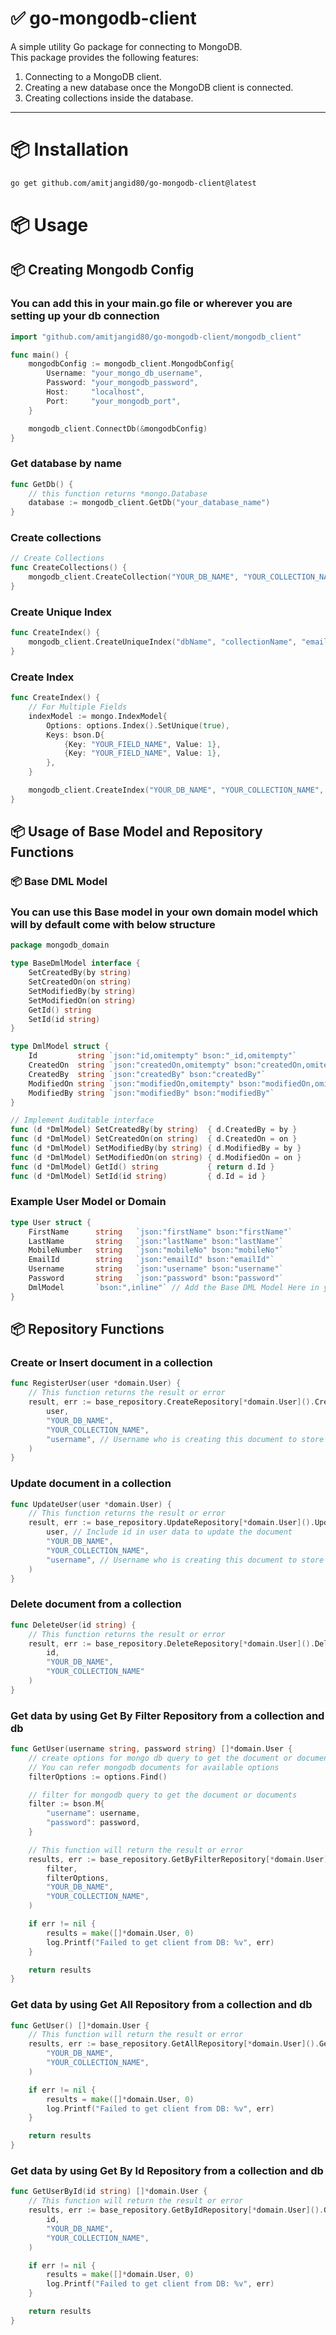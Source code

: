 # ✅ go-mongodb-client

A simple utility Go package for connecting to MongoDB.  
This package provides the following features:

1. Connecting to a MongoDB client.
2. Creating a new database once the MongoDB client is connected.
3. Creating collections inside the database.

---

# 📦 Installation

```bash
go get github.com/amitjangid80/go-mongodb-client@latest
```

# 📦 Usage

## 📦 Creating Mongodb Config

### You can add this in your main.go file or wherever you are setting up your db connection

```go
import "github.com/amitjangid80/go-mongodb-client/mongodb_client"

func main() {
    mongodbConfig := mongodb_client.MongodbConfig{
        Username: "your_mongo_db_username",
        Password: "your_mongodb_password",
        Host:     "localhost",
        Port:     "your_mongodb_port",
    }

    mongodb_client.ConnectDb(&mongodbConfig)
}
```

### Get database by name

```go
func GetDb() {
    // this function returns *mongo.Database
    database := mongodb_client.GetDb("your_database_name")
}
```

### Create collections

```go
// Create Collections
func CreateCollections() {
	mongodb_client.CreateCollection("YOUR_DB_NAME", "YOUR_COLLECTION_NAME")
}
```

### Create Unique Index

```go
func CreateIndex() {
	mongodb_client.CreateUniqueIndex("dbName", "collectionName", "emailId")
}
```

### Create Index

```go
func CreateIndex() {
	// For Multiple Fields
	indexModel := mongo.IndexModel{
		Options: options.Index().SetUnique(true),
		Keys: bson.D{
			{Key: "YOUR_FIELD_NAME", Value: 1},
			{Key: "YOUR_FIELD_NAME", Value: 1},
		},
	}

	mongodb_client.CreateIndex("YOUR_DB_NAME", "YOUR_COLLECTION_NAME", indexModel)
}
```

## 📦 Usage of Base Model and Repository Functions

### 📦 Base DML Model
### You can use this Base model in your own domain model which will by default come with below structure

```go
package mongodb_domain

type BaseDmlModel interface {
	SetCreatedBy(by string)
	SetCreatedOn(on string)
	SetModifiedBy(by string)
	SetModifiedOn(on string)
	GetId() string
	SetId(id string)
}

type DmlModel struct {
	Id         string `json:"id,omitempty" bson:"_id,omitempty"`
	CreatedOn  string `json:"createdOn,omitempty" bson:"createdOn,omitempty"`
	CreatedBy  string `json:"createdBy" bson:"createdBy"`
	ModifiedOn string `json:"modifiedOn,omitempty" bson:"modifiedOn,omitempty"`
	ModifiedBy string `json:"modifiedBy" bson:"modifiedBy"`
}

// Implement Auditable interface
func (d *DmlModel) SetCreatedBy(by string)  { d.CreatedBy = by }
func (d *DmlModel) SetCreatedOn(on string)  { d.CreatedOn = on }
func (d *DmlModel) SetModifiedBy(by string) { d.ModifiedBy = by }
func (d *DmlModel) SetModifiedOn(on string) { d.ModifiedOn = on }
func (d *DmlModel) GetId() string           { return d.Id }
func (d *DmlModel) SetId(id string)         { d.Id = id }
```

### Example User Model or Domain

```go
type User struct {
	FirstName      string   `json:"firstName" bson:"firstName"`
	LastName       string   `json:"lastName" bson:"lastName"`
	MobileNumber   string   `json:"mobileNo" bson:"mobileNo"`
	EmailId        string   `json:"emailId" bson:"emailId"`
	Username       string   `json:"username" bson:"username"`
	Password       string   `json:"password" bson:"password"`
	DmlModel       `bson:",inline"` // Add the Base DML Model Here in your domain or model
}
```

## 📦 Repository Functions

### Create or Insert document in a collection

```go
func RegisterUser(user *domain.User) {
	// This function returns the result or error
	result, err := base_repository.CreateRepository[*domain.User]().Create(
		user, 
		"YOUR_DB_NAME", 
		"YOUR_COLLECTION_NAME", 
		"username", // Username who is creating this document to store in createdBy, modifiedBy
	)
}
```

### Update document in a collection

```go
func UpdateUser(user *domain.User) {
	// This function returns the result or error
	result, err := base_repository.UpdateRepository[*domain.User]().Update(
		user, // Include id in user data to update the document
		"YOUR_DB_NAME",
		"YOUR_COLLECTION_NAME",
		"username", // Username who is creating this document to store in modifiedBy
	)
}
```

### Delete document from a collection

```go
func DeleteUser(id string) {
	// This function returns the result or error
	result, err := base_repository.DeleteRepository[*domain.User]().Delete(
		id,
		"YOUR_DB_NAME",
		"YOUR_COLLECTION_NAME"
	)
}
```

### Get data by using Get By Filter Repository from a collection and db

```go
func GetUser(username string, password string) []*domain.User {
	// create options for mongo db query to get the document or documents
	// You can refer mongodb documents for available options
	filterOptions := options.Find()

	// filter for mongodb query to get the document or documents
	filter := bson.M{
		"username": username,
		"password": password,
	}

	// This function will return the result or error
	results, err := base_repository.GetByFilterRepository[*domain.User]().GetByFilter(
		filter,
		filterOptions,
		"YOUR_DB_NAME",
		"YOUR_COLLECTION_NAME",
	)

	if err != nil {
		results = make([]*domain.User, 0)
		log.Printf("Failed to get client from DB: %v", err)
	}

	return results
}
```

### Get data by using Get All Repository from a collection and db

```go
func GetUser() []*domain.User {
	// This function will return the result or error
	results, err := base_repository.GetAllRepository[*domain.User]().GetAll(
		"YOUR_DB_NAME",
		"YOUR_COLLECTION_NAME",
	)

	if err != nil {
		results = make([]*domain.User, 0)
		log.Printf("Failed to get client from DB: %v", err)
	}

	return results
}
```

### Get data by using Get By Id Repository from a collection and db

```go
func GetUserById(id string) []*domain.User {
	// This function will return the result or error
	results, err := base_repository.GetByIdRepository[*domain.User]().GetById(
		id,
		"YOUR_DB_NAME",
		"YOUR_COLLECTION_NAME",
	)

	if err != nil {
		results = make([]*domain.User, 0)
		log.Printf("Failed to get client from DB: %v", err)
	}

	return results
}
```
